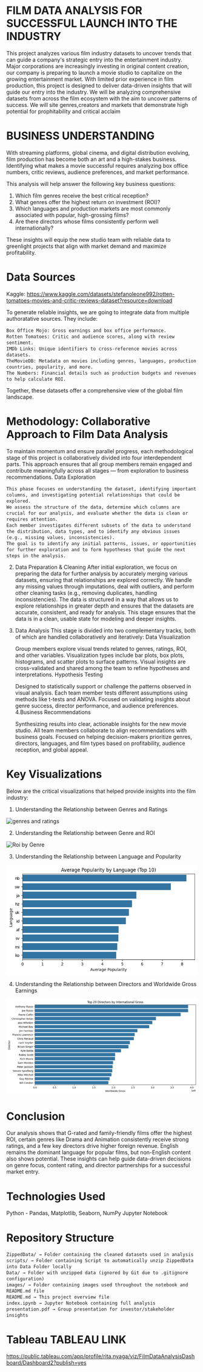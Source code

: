 # FILM DATA ANALYSIS FOR SUCCESSFUL LAUNCH INTO THE INDUSTRY

 This project analyzes various film industry datasets to uncover trends that can guide a company's strategic entry into the entertainment industry. 
 Major corporations are increasingly investing in original content creation, our company is preparing to launch a movie studio to capitalize on the growing entertainment market. With limited prior experience in film production, this project is designed to deliver data-driven insights that will guide our entry into the industry.
 We will be analyzing comprehensive datasets from across the film ecosystem with the aim to uncover patterns of success. We will site genres,creators and markets that demonstrate high potential for prophitability and critical acclaim

# BUSINESS UNDERSTANDING
With streaming platforms, global cinema, and digital distribution evolving, film production has become both an art and a high-stakes business. Identifying what makes a movie successful requires analyzing box office numbers, critic reviews, audience preferences, and market performance.

This analysis will help answer the following key business questions:

   1. Which film genres receive the best critical reception?
   2. What genres offer the highest return on investment (ROI)?
   3. Which languages and production markets are most commonly associated with popular, high-grossing films?
   4. Are there directors whose films consistently perform well internationally?

These insights will equip the new studio team with reliable data to greenlight projects that align with market demand and maximize profitability.

# Data Sources
Kaggle: https://www.kaggle.com/datasets/stefanoleone992/rotten-tomatoes-movies-and-critic-reviews-dataset?resource=download

To generate reliable insights, we are going to integrate data from multiple authoratative sources. They include:

    Box Office Mojo: Gross earnings and box office performance.
    Rotten Tomatoes: Critic and audience scores, along with review sentiment.
    IMDb Links: Unique identifiers to cross-reference movies across datasets.
    TheMovieDB: Metadata on movies including genres, languages, production countries, popularity, and more.
    The Numbers: Financial details such as production budgets and revenues to help calculate ROI.

Together, these datasets offer a comprehensive view of the global film landscape.
 
#  Methodology: Collaborative Approach to Film Data Analysis
To maintain momentum and ensure parallel progress, each methodological stage of this project is collaboratively divided into four interdependent parts. This approach ensures that all group members remain engaged and contribute meaningfully across all stages — from exploration to business recommendations.
 Data Exploration
 
    This phase focuses on understanding the dataset, identifying important columns, and investigating potential relationships that could be explored.
    We assess the structure of the data, determine which columns are crucial for our analysis, and evaluate whether the data is clean or requires attention.
    Each member investigates different subsets of the data to understand the distribution, data types, and to identify any obvious issues (e.g., missing values, inconsistencies).
    The goal is to identify any initial patterns, issues, or opportunities for further exploration and to form hypotheses that guide the next steps in the analysis.
 2. Data Preparation & Cleaning
    After initial exploration, we focus on preparing the data for further analysis by accurately merging various datasets, ensuring that relationships are explored correctly.
    We handle any missing values through imputations, deal with outliers, and perform other cleaning tasks (e.g., removing duplicates, handling inconsistencies).
    The data is structured in a way that allows us to explore relationships in greater depth and ensures that the datasets are accurate, consistent, and ready for analysis.
    This stage ensures that the data is in a clean, usable state for modeling and deeper insights.

3. Data Analysis
This stage is divided into two complementary tracks, both of which are handled collaboratively and iteratively:
Data Visualization

    Group members explore visual trends related to genres, ratings, ROI, and other variables.
    Visualization types include bar plots, box plots, histograms, and scatter plots to surface patterns.
    Visual insights are cross-validated and shared among the team to refine hypotheses and interpretations.
 Hypothesis Testing
 
    Designed to statistically support or challenge the patterns observed in visual analysis.
    Each team member tests different assumptions using methods like t-tests and ANOVA.
    Focused on validating insights about genre success, director performance, and audience preferences.
4.Business Recommendations

    Synthesizing results into clear, actionable insights for the new movie studio.
    All team members collaborate to align recommendations with business goals.
    Focused on helping decision-makers prioritize genres, directors, languages, and film types based on profitability, audience reception, and global appeal.

# Key Visualizations
Below are the critical visualizations that helped provide insights into the film industry:
1. Understanding the Relationship between Genres and Ratings

![genres and ratings](genres_ratings.png)

2. Understanding the Relationship between Genre and ROI

![Roi by Genre](Roi_Genre.png)

3. Understanding the Relationship between Language and Popularity

![Language by popularity](images/language%20by%20popularity.png)

4. Understanding the Relationship between Directors and Worldwide Gross Earnings

![Directors by  Worldwide Gross Earnings](images/Directors%20by%20gross.png)

#  Conclusion
Our analysis shows that G-rated and family-friendly films offer the highest ROI, certain genres like Drama and Animation consistently receive strong ratings, and a few key directors drive higher foreign revenue. English remains the dominant language for popular films, but non-English content also shows potential. These insights can help guide data-driven decisions on genre focus, content rating, and director partnerships for a successful market entry.
 # Technologies Used
 
  Python - Pandas, Matplotlib, Seaborn, NumPy
   Jupyter Notebook
   #  Repository Structure
   
    ZippedData/ → Folder containing the cleaned datasets used in analysis
    scripts/ → Folder containing Script to automatically unzip ZippedData into Data Folder locally
    Data/ → Folder with unzipped data (ignored by Git due to .gitignore configuration)
    images/ → Folder containing images used throughout the notebook and README.md file
    README.md → This project overview file
    index.ipynb → Jupyter Notebook containing full analysis
    presentation.pdf → Group presentation for investor/stakeholder insights


 

# Tableau TABLEAU LINK
https://public.tableau.com/app/profile/rita.nyaga/viz/FilmDataAnalysisDashboard/Dashboard2?publish=yes






 
